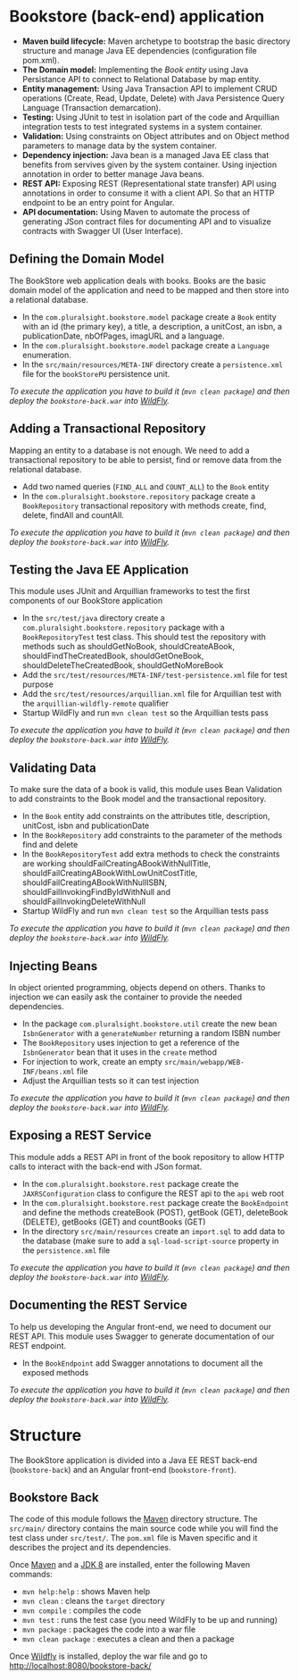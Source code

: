 
# Bookstore (back-end) application
- __Maven build lifecycle:__ Maven archetype to bootstrap the basic directory structure and manage Java EE dependencies (configuration file pom.xml). 
- __The Domain model:__ Implementing the _Book entity_ using Java Persistance API to connect to Relational Database by map entity.
- __Entity management:__ Using Java Transaction API to implement CRUD operations (Create, Read, Update, Delete) with Java Persistence Query Language (Transaction demarcation).
- __Testing:__ Using JUnit to test in isolation part of the code and Arquillian integration tests to test integrated systems in a system container.
- __Validation:__ Using constraints on Object attributes and on Object method parameters to manage data by the system container.
- __Dependency injection:__ Java bean is a managed Java EE class that benefits from servives given by the system container. Using injection annotation in order to better manage Java beans.
- __REST API:__ Exposing REST (Representational state transfer) API using annotations in order to consume it with a client API. So that an HTTP endpoint to be an entry point for Angular.
- __API documentation:__ Using Maven to automate the process of generating JSon contract files for documenting API and to visualize contracts with Swagger UI (User Interface).

## Defining the Domain Model

The BookStore web application deals with books. Books are the basic domain model of the application and need to be mapped and then store into a relational database.
* In the `com.pluralsight.bookstore.model` package create a `Book` entity with an id (the primary key), a title, a description, a unitCost, an isbn, a publicationDate, nbOfPages, imagURL and a language.
* In the `com.pluralsight.bookstore.model` package create a `Language` enumeration.
* In the `src/main/resources/META-INF` directory create a `persistence.xml` file for the `bookStorePU` persistence unit.

*To execute the application you have to build it (`mvn clean package`) and then deploy the `bookstore-back.war` into [WildFly](https://wildfly.org).*

## Adding a Transactional Repository

Mapping an entity to a database is not enough. We need to add a transactional repository to be able to persist, find or remove data from the relational database.
* Add two named queries (`FIND_ALL` and `COUNT_ALL`) to the `Book` entity
* In the `com.pluralsight.bookstore.repository` package create a `BookRepository` transactional repository with methods create, find, delete, findAll and countAll.

*To execute the application you have to build it (`mvn clean package`) and then deploy the `bookstore-back.war` into [WildFly](https://wildfly.org).*

## Testing the Java EE Application

This module uses JUnit and Arquillian frameworks to test the first components of our BookStore application
* In the `src/test/java` directory create a `com.pluralsight.bookstore.repository` package with a `BookRepositoryTest` test class. This should test the repository with methods such as shouldGetNoBook, shouldCreateABook, shouldFindTheCreatedBook, shouldGetOneBook, shouldDeleteTheCreatedBook, shouldGetNoMoreBook
* Add the `src/test/resources/META-INF/test-persistence.xml` file for test purpose
* Add the `src/test/resources/arquillian.xml` file for Arquillian test with the `arquillian-wildfly-remote` qualifier
* Startup WildFly and run `mvn clean test` so the Arquillian tests pass

*To execute the application you have to build it (`mvn clean package`) and then deploy the `bookstore-back.war` into [WildFly](https://wildfly.org).*

## Validating Data

To make sure the data of a book is valid, this module uses Bean Validation to add constraints to the Book model and the transactional repository.
* In the `Book` entity add constraints on the attributes title, description, unitCost, isbn and publicationDate
* In the `BookRepository` add constraints to the parameter of the methods find and delete
* In the `BookRepositoryTest` add extra methods to check the constraints are working shouldFailCreatingABookWithNullTitle, shouldFailCreatingABookWithLowUnitCostTitle, shouldFailCreatingABookWithNullISBN, shouldFailInvokingFindByIdWithNull and shouldFailInvokingDeleteWithNull
* Startup WildFly and run `mvn clean test` so the Arquillian tests pass

*To execute the application you have to build it (`mvn clean package`) and then deploy the `bookstore-back.war` into [WildFly](https://wildfly.org).*

## Injecting Beans

In object oriented programming, objects depend on others. Thanks to injection we can easily ask the container to provide the needed dependencies.
* In the package `com.pluralsight.bookstore.util` create the new bean `IsbnGenerator` with a `generateNumber` returning a random ISBN number
* The `BookRepository` uses injection to get a reference of the `IsbnGenerator` bean that it uses in the `create` method
* For injection to work, create an empty `src/main/webapp/WEB-INF/beans.xml` file
* Adjust the Arquillian tests so it can test injection

*To execute the application you have to build it (`mvn clean package`) and then deploy the `bookstore-back.war` into [WildFly](https://wildfly.org).*

## Exposing a REST Service

This module adds a REST API in front of the book repository to allow HTTP calls to interact with the back-end with JSon format.
* In the `com.pluralsight.bookstore.rest` package create the `JAXRSConfiguration` class to configure the REST api to the `api` web root
* In the `com.pluralsight.bookstore.rest` package create the `BookEndpoint` and define the methods createBook (POST), getBook (GET), deleteBook (DELETE), getBooks (GET) and countBooks (GET)
* In the directory `src/main/resources` create an `import.sql` to add data to the database (make sure to add a `sql-load-script-source` property in the `persistence.xml` file

*To execute the application you have to build it (`mvn clean package`) and then deploy the `bookstore-back.war` into [WildFly](https://wildfly.org).*

## Documenting the REST Service

To help us developing the Angular front-end, we need to document our REST API. This module uses Swagger to generate documentation of our REST endpoint.
* In the `BookEndpoint` add Swagger annotations to document all the exposed methods

*To execute the application you have to build it (`mvn clean package`) and then deploy the `bookstore-back.war` into [WildFly](https://wildfly.org).*


# Structure 

The BookStore application is divided into a Java EE REST back-end (`bookstore-back`) and an Angular front-end (`bookstore-front`).


## Bookstore Back 

The code of this module follows the [Maven](http://maven.apache.org/) directory structure. The `src/main/` directory contains the main source code while you will find the test class under `src/test/`. The `pom.xml` file is Maven specific and it describes the project and its dependencies.

Once [Maven](http://maven.apache.org/) and a [JDK 8](http://www.oracle.com/technetwork/java/javase/downloads/index.html) are installed, enter the following Maven commands:

* `mvn help:help`       : shows Maven help
* `mvn clean`           : cleans the `target` directory
* `mvn compile`         : compiles the code
* `mvn test`            : runs the test case (you need WildFly to be up and running)
* `mvn package`         : packages the code into a war file
* `mvn clean package`   : executes a clean and then a package

Once [Wildfly](http://wildfly.org/) is installed, deploy the war file and go to [http://localhost:8080/bookstore-back/]()




